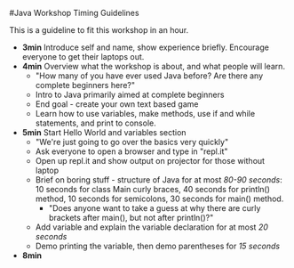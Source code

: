 #Java Workshop Timing Guidelines

This is a guideline to fit this workshop in an hour.

* **3min** Introduce self and name, show experience briefly. Encourage everyone to
get their laptops out.
* **4min** Overview what the workshop is about, and what people will learn.
  * "How many of you have ever used Java before? Are there any complete beginners here?"
  * Intro to Java primarily aimed at complete beginners
  * End goal - create your own text based game
  * Learn how to use variables, make methods, use if and while statements, and
    print to console.
* **5min** Start Hello World and variables section
  * "We're just going to go over the basics very quickly"
  * Ask everyone to open a browser and type in "repl.it"
  * Open up repl.it and show output on projector for those without laptop
  * Brief on boring stuff - structure of Java for at most _80-90 seconds_: 10
    seconds for class Main curly braces, 40 seconds for println() method, 10
    seconds for semicolons, 30 seconds for main() method.
    * "Does anyone want to take a guess at why there are curly brackets after
    main(), but not after println()?"
  * Add variable and explain the variable declaration for at most _20 seconds_
  * Demo printing the variable, then demo parentheses for _15 seconds_
* **8min** 
